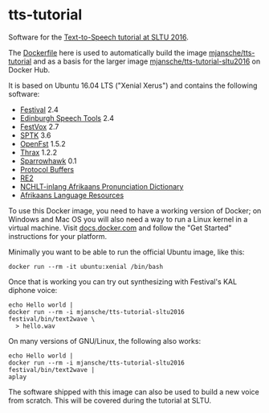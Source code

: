 # tts-tutorial

Software for the [Text-to-Speech tutorial at SLTU 2016](http://mica.edu.vn/sltu2016/index.php?pid=23).

The [Dockerfile](Dockerfile) here is used to automatically build the image
[mjansche/tts-tutorial](https://hub.docker.com/r/mjansche/tts-tutorial/) and as
a basis for the larger image
[mjansche/tts-tutorial-sltu2016](https://hub.docker.com/r/mjansche/tts-tutorial-sltu2016/)
on Docker Hub.

It is based on Ubuntu 16.04 LTS ("Xenial Xerus") and contains the following
software:

* [Festival](http://www.cstr.ed.ac.uk/projects/festival/) 2.4
* [Edinburgh Speech Tools](http://www.cstr.ed.ac.uk/projects/speech_tools/) 2.4
* [FestVox](http://festvox.org/) 2.7
* [SPTK](http://sp-tk.sourceforge.net/) 3.6
* [OpenFst](http://openfst.org/) 1.5.2
* [Thrax](http://www.opengrm.org/Thrax) 1.2.2
* [Sparrowhawk](https://github.com/google/sparrowhawk) 0.1
* [Protocol Buffers](https://github.com/google/protobuf)
* [RE2](https://github.com/google/re2)
* [NCHLT-inlang Afrikaans Pronunciation Dictionary](http://rma.nwu.ac.za/index.php/resource-catalogue/nchlt-inlang-dictionaries.html)
* [Afrikaans Language Resources](https://github.com/googlei18n/language-resources/tree/master/af)

To use this Docker image, you need to have a working version of Docker; on
Windows and Mac OS you will also need a way to run a Linux kernel in a virtual
machine. Visit [docs.docker.com](https://docs.docker.com/) and follow the "Get
Started" instructions for your platform.

Minimally you want to be able to run the official Ubuntu image, like this:

```
docker run --rm -it ubuntu:xenial /bin/bash
```

Once that is working you can try out synthesizing with Festival's KAL diphone
voice:

```
echo Hello world |
docker run --rm -i mjansche/tts-tutorial-sltu2016 festival/bin/text2wave \
  > hello.wav
```

On many versions of GNU/Linux, the following also works:

```
echo Hello world |
docker run --rm -i mjansche/tts-tutorial-sltu2016 festival/bin/text2wave |
aplay
```

The software shipped with this image can also be used to build a new voice from
scratch. This will be covered during the tutorial at SLTU.
